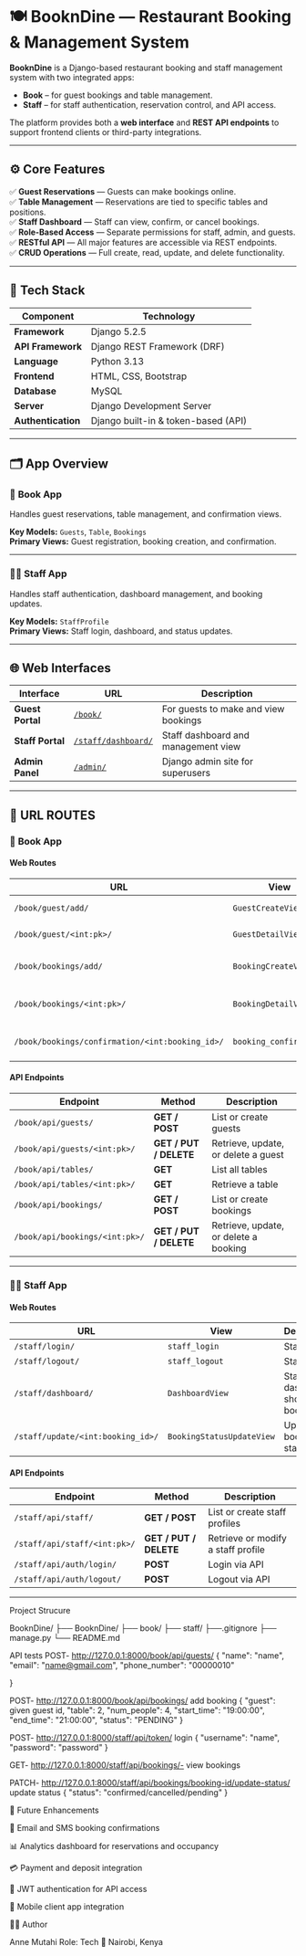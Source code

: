# 🍽️ BooknDine — Restaurant Booking & Management System

**BooknDine** is a Django-based restaurant booking and staff management system with two integrated apps:  
- **Book** – for guest bookings and table management.  
- **Staff** – for staff authentication, reservation control, and API access.

The platform provides both a **web interface** and **REST API endpoints** to support frontend clients or third-party integrations.

---

## ⚙️ Core Features

✅ **Guest Reservations** — Guests can make bookings online.  
✅ **Table Management** — Reservations are tied to specific tables and positions.  
✅ **Staff Dashboard** — Staff can view, confirm, or cancel bookings.  
✅ **Role-Based Access** — Separate permissions for staff, admin, and guests.  
✅ **RESTful API** — All major features are accessible via REST endpoints.  
✅ **CRUD Operations** — Full create, read, update, and delete functionality.

---

## 🧠 Tech Stack

| Component | Technology |
|------------|-------------|
| **Framework** | Django 5.2.5 |
| **API Framework** | Django REST Framework (DRF) |
| **Language** | Python 3.13 |
| **Frontend** | HTML, CSS, Bootstrap |
| **Database** | MySQL |
| **Server** | Django Development Server |
| **Authentication** | Django built-in & token-based (API) |

---

## 🗂️ App Overview

### 🧾 **Book App**
Handles guest reservations, table management, and confirmation views.

**Key Models:** `Guests`, `Table`, `Bookings`  
**Primary Views:** Guest registration, booking creation, and confirmation.

---

### 👨‍🍳 **Staff App**
Handles staff authentication, dashboard management, and booking updates.

**Key Models:** `StaffProfile`  
**Primary Views:** Staff login, dashboard, and status updates.

---

## 🌐 Web Interfaces

| Interface | URL | Description |
|------------|------|-------------|
| **Guest Portal** | [`/book/`](http://127.0.0.1:8000/book/) | For guests to make and view bookings |
| **Staff Portal** | [`/staff/dashboard/`](http://127.0.0.1:8000/staff/dashboard/) | Staff dashboard and management view |
| **Admin Panel** | [`/admin/`](http://127.0.0.1:8000/admin/) | Django admin site for superusers |

---

## 🔗 URL ROUTES

### 📘 **Book App**

#### Web Routes
| URL | View | Description |
|------|------|-------------|
| `/book/guest/add/` | `GuestCreateView` | Add a new guest |
| `/book/guest/<int:pk>/` | `GuestDetailView` | View guest details |
| `/book/bookings/add/` | `BookingCreateView` | Create a new booking |
| `/book/bookings/<int:pk>/` | `BookingDetailView` | View booking details |
| `/book/bookings/confirmation/<int:booking_id>/` | `booking_confirmation` | Booking confirmation page |

#### API Endpoints
| Endpoint | Method | Description |
|-----------|---------|-------------|
| `/book/api/guests/` | **GET / POST** | List or create guests |
| `/book/api/guests/<int:pk>/` | **GET / PUT / DELETE** | Retrieve, update, or delete a guest |
| `/book/api/tables/` | **GET** | List all tables |
| `/book/api/tables/<int:pk>/` | **GET** | Retrieve a table |
| `/book/api/bookings/` | **GET / POST** | List or create bookings |
| `/book/api/bookings/<int:pk>/` | **GET / PUT / DELETE** | Retrieve, update, or delete a booking |

---

### 👨‍💼 **Staff App**

#### Web Routes
| URL | View | Description |
|------|------|-------------|
| `/staff/login/` | `staff_login` | Staff login |
| `/staff/logout/` | `staff_logout` | Staff logout |
| `/staff/dashboard/` | `DashboardView` | Staff dashboard showing all bookings |
| `/staff/update/<int:booking_id>/` | `BookingStatusUpdateView` | Update booking status |

#### API Endpoints
| Endpoint | Method | Description |
|-----------|---------|-------------|
| `/staff/api/staff/` | **GET / POST** | List or create staff profiles |
| `/staff/api/staff/<int:pk>/` | **GET / PUT / DELETE** | Retrieve or modify a staff profile |
| `/staff/api/auth/login/` | **POST** | Login via API |
| `/staff/api/auth/logout/` | **POST** | Logout via API |

---
Project Strucure

BooknDine/
├── BooknDine/
├── book/
├── staff/
├──.gitignore
├── manage.py
└── README.md

API tests
POST- http://127.0.0.1:8000/book/api/guests/
{
    "name": "name",
    "email": "name@gmail.com",
    "phone_number": "00000010"

}

POST- http://127.0.0.1:8000/book/api/bookings/
add booking
{
    "guest": given guest id,
    "table": 2,
    "num_people": 4,
    "start_time": "19:00:00",
    "end_time": "21:00:00",
    "status": "PENDING"
}

POST- http://127.0.0.1:8000/staff/api/token/
login
{
   "username": "name",
   "password": "password"
}

GET- http://127.0.0.1:8000/staff/api/bookings/- view bookings

PATCH- http://127.0.0.1:8000/staff/api/bookings/booking-id/update-status/
update status
{
  "status": "confirmed/cancelled/pending"
}




🚀 Future Enhancements

📧 Email and SMS booking confirmations

📊 Analytics dashboard for reservations and occupancy

💳 Payment and deposit integration

🔐 JWT authentication for API access

📱 Mobile client app integration


👩‍💻 Author

Anne Mutahi
Role: Tech
📍 Nairobi, Kenya
